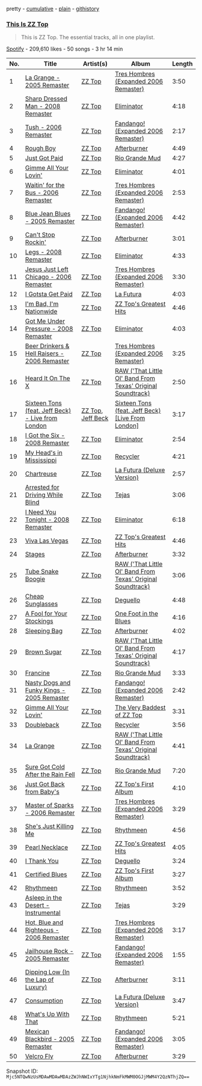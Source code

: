 pretty - [cumulative](/playlists/cumulative/37i9dQZF1DZ06evO1uge6k.md) - [plain](/playlists/plain/37i9dQZF1DZ06evO1uge6k) - [githistory](https://github.githistory.xyz/mackorone/spotify-playlist-archive/blob/main/playlists/plain/37i9dQZF1DZ06evO1uge6k)

### [This Is ZZ Top](https://open.spotify.com/playlist/37i9dQZF1DZ06evO1uge6k)

> This is ZZ Top\. The essential tracks, all in one playlist.

[Spotify](https://open.spotify.com/user/spotify) - 209,610 likes - 50 songs - 3 hr 14 min

| No. | Title | Artist(s) | Album | Length |
|---|---|---|---|---|
| 1 | [La Grange \- 2005 Remaster](https://open.spotify.com/track/70YvYr2hGlS01bKRIho1HM) | [ZZ Top](https://open.spotify.com/artist/2AM4ilv6UzW0uMRuqKtDgN) | [Tres Hombres \(Expanded 2006 Remaster\)](https://open.spotify.com/album/0Em8m9kRctyH9S3MTXAHvY) | 3:50 |
| 2 | [Sharp Dressed Man \- 2008 Remaster](https://open.spotify.com/track/1UBQ5GK8JaQjm5VbkBZY66) | [ZZ Top](https://open.spotify.com/artist/2AM4ilv6UzW0uMRuqKtDgN) | [Eliminator](https://open.spotify.com/album/5LMGAYhn2ywaxGZdtmXGpw) | 4:18 |
| 3 | [Tush \- 2006 Remaster](https://open.spotify.com/track/6zGDIDjfDkPyNxrEERO3XG) | [ZZ Top](https://open.spotify.com/artist/2AM4ilv6UzW0uMRuqKtDgN) | [Fandango! \(Expanded 2006 Remaster\)](https://open.spotify.com/album/4krv5xmTGdK9LhWINUkVgO) | 2:17 |
| 4 | [Rough Boy](https://open.spotify.com/track/09C7ULYG1WhWgngwkkvVxN) | [ZZ Top](https://open.spotify.com/artist/2AM4ilv6UzW0uMRuqKtDgN) | [Afterburner](https://open.spotify.com/album/1YRTFKHD0QDO2QAKvU4mLz) | 4:49 |
| 5 | [Just Got Paid](https://open.spotify.com/track/7bNFkCSO1ofu3uzr6voY7T) | [ZZ Top](https://open.spotify.com/artist/2AM4ilv6UzW0uMRuqKtDgN) | [Rio Grande Mud](https://open.spotify.com/album/4M9bA8YsjIlZOg2wD0BmsM) | 4:27 |
| 6 | [Gimme All Your Lovin'](https://open.spotify.com/track/0OBwxFLu6Yj61s2OagYbgY) | [ZZ Top](https://open.spotify.com/artist/2AM4ilv6UzW0uMRuqKtDgN) | [Eliminator](https://open.spotify.com/album/5LMGAYhn2ywaxGZdtmXGpw) | 4:01 |
| 7 | [Waitin' for the Bus \- 2006 Remaster](https://open.spotify.com/track/2s0XwRidJ0uVeXThGbeCCk) | [ZZ Top](https://open.spotify.com/artist/2AM4ilv6UzW0uMRuqKtDgN) | [Tres Hombres \(Expanded 2006 Remaster\)](https://open.spotify.com/album/0Em8m9kRctyH9S3MTXAHvY) | 2:53 |
| 8 | [Blue Jean Blues \- 2005 Remaster](https://open.spotify.com/track/6Gyk7ZHfFWo3d8U7poUEPs) | [ZZ Top](https://open.spotify.com/artist/2AM4ilv6UzW0uMRuqKtDgN) | [Fandango! \(Expanded 2006 Remaster\)](https://open.spotify.com/album/4krv5xmTGdK9LhWINUkVgO) | 4:42 |
| 9 | [Can't Stop Rockin'](https://open.spotify.com/track/7A1G4cFoivSdoryjH9w2z6) | [ZZ Top](https://open.spotify.com/artist/2AM4ilv6UzW0uMRuqKtDgN) | [Afterburner](https://open.spotify.com/album/1YRTFKHD0QDO2QAKvU4mLz) | 3:01 |
| 10 | [Legs \- 2008 Remaster](https://open.spotify.com/track/7t6CAWplijBj4sdl0q3z0e) | [ZZ Top](https://open.spotify.com/artist/2AM4ilv6UzW0uMRuqKtDgN) | [Eliminator](https://open.spotify.com/album/5LMGAYhn2ywaxGZdtmXGpw) | 4:33 |
| 11 | [Jesus Just Left Chicago \- 2006 Remaster](https://open.spotify.com/track/4tYjuquiKvx2Pq6usRTVWB) | [ZZ Top](https://open.spotify.com/artist/2AM4ilv6UzW0uMRuqKtDgN) | [Tres Hombres \(Expanded 2006 Remaster\)](https://open.spotify.com/album/0Em8m9kRctyH9S3MTXAHvY) | 3:30 |
| 12 | [I Gotsta Get Paid](https://open.spotify.com/track/7rwM67LyGTDIq33h3Ukc6Y) | [ZZ Top](https://open.spotify.com/artist/2AM4ilv6UzW0uMRuqKtDgN) | [La Futura](https://open.spotify.com/album/6x2lSp3LAyn3GgB0E7rD4L) | 4:03 |
| 13 | [I'm Bad, I'm Nationwide](https://open.spotify.com/track/7hq8ntGVskliIPeoP99nA2) | [ZZ Top](https://open.spotify.com/artist/2AM4ilv6UzW0uMRuqKtDgN) | [ZZ Top's Greatest Hits](https://open.spotify.com/album/20ZZfEgbODMenFN8EKlVFh) | 4:46 |
| 14 | [Got Me Under Pressure \- 2008 Remaster](https://open.spotify.com/track/1jzZZsfzxsebFa6KpWXaAr) | [ZZ Top](https://open.spotify.com/artist/2AM4ilv6UzW0uMRuqKtDgN) | [Eliminator](https://open.spotify.com/album/5LMGAYhn2ywaxGZdtmXGpw) | 4:03 |
| 15 | [Beer Drinkers & Hell Raisers \- 2006 Remaster](https://open.spotify.com/track/2ap1hCe7wyOWkMJsnIn0V1) | [ZZ Top](https://open.spotify.com/artist/2AM4ilv6UzW0uMRuqKtDgN) | [Tres Hombres \(Expanded 2006 Remaster\)](https://open.spotify.com/album/0Em8m9kRctyH9S3MTXAHvY) | 3:25 |
| 16 | [Heard It On The X](https://open.spotify.com/track/2hVpNA46kjPlYHapuFJ2yS) | [ZZ Top](https://open.spotify.com/artist/2AM4ilv6UzW0uMRuqKtDgN) | [RAW \('That Little Ol' Band From Texas' Original Soundtrack\)](https://open.spotify.com/album/2sXtcMxeUDyYrGZ6hiYWBh) | 2:50 |
| 17 | [Sixteen Tons \(feat\. Jeff Beck\) \- Live from London](https://open.spotify.com/track/1lzngZJeLBOU5pcg663kiu) | [ZZ Top](https://open.spotify.com/artist/2AM4ilv6UzW0uMRuqKtDgN), [Jeff Beck](https://open.spotify.com/artist/0AD4odMWVQ2wUSlgxOB5Rl) | [Sixteen Tons \(feat\. Jeff Beck\) \[Live From London\]](https://open.spotify.com/album/65FLVEvkrT0X2wukXA20ge) | 3:17 |
| 18 | [I Got the Six \- 2008 Remaster](https://open.spotify.com/track/2WcnvJKsp1aYs8xp2nJyDN) | [ZZ Top](https://open.spotify.com/artist/2AM4ilv6UzW0uMRuqKtDgN) | [Eliminator](https://open.spotify.com/album/5LMGAYhn2ywaxGZdtmXGpw) | 2:54 |
| 19 | [My Head's in Mississippi](https://open.spotify.com/track/57zvMcOgGJLQxZ2hsFgJ5S) | [ZZ Top](https://open.spotify.com/artist/2AM4ilv6UzW0uMRuqKtDgN) | [Recycler](https://open.spotify.com/album/0WbYC0Gc9DFh35DhzDwR1k) | 4:21 |
| 20 | [Chartreuse](https://open.spotify.com/track/6Q1zqRC5160b9hIlSaZndu) | [ZZ Top](https://open.spotify.com/artist/2AM4ilv6UzW0uMRuqKtDgN) | [La Futura \(Deluxe Version\)](https://open.spotify.com/album/3BS9MUmVKghsOa7Y3otqpE) | 2:57 |
| 21 | [Arrested for Driving While Blind](https://open.spotify.com/track/5NR2RuQ5rQplGLaKS7ZwAu) | [ZZ Top](https://open.spotify.com/artist/2AM4ilv6UzW0uMRuqKtDgN) | [Tejas](https://open.spotify.com/album/3fI0aQIkLZEDk5a8EhzlAn) | 3:06 |
| 22 | [I Need You Tonight \- 2008 Remaster](https://open.spotify.com/track/4s22XSQoOFvN5HrXk9YZ3I) | [ZZ Top](https://open.spotify.com/artist/2AM4ilv6UzW0uMRuqKtDgN) | [Eliminator](https://open.spotify.com/album/5LMGAYhn2ywaxGZdtmXGpw) | 6:18 |
| 23 | [Viva Las Vegas](https://open.spotify.com/track/5JFywJVhSvuJI6KB9ikgjA) | [ZZ Top](https://open.spotify.com/artist/2AM4ilv6UzW0uMRuqKtDgN) | [ZZ Top's Greatest Hits](https://open.spotify.com/album/20ZZfEgbODMenFN8EKlVFh) | 4:46 |
| 24 | [Stages](https://open.spotify.com/track/4Sx0FBH0vNWZVxeUCpdHoL) | [ZZ Top](https://open.spotify.com/artist/2AM4ilv6UzW0uMRuqKtDgN) | [Afterburner](https://open.spotify.com/album/1YRTFKHD0QDO2QAKvU4mLz) | 3:32 |
| 25 | [Tube Snake Boogie](https://open.spotify.com/track/7fuEQbsUxgUpnvwuHl2S0Q) | [ZZ Top](https://open.spotify.com/artist/2AM4ilv6UzW0uMRuqKtDgN) | [RAW \('That Little Ol' Band From Texas' Original Soundtrack\)](https://open.spotify.com/album/2sXtcMxeUDyYrGZ6hiYWBh) | 3:06 |
| 26 | [Cheap Sunglasses](https://open.spotify.com/track/30jsPpxLvSCYTTTtdjRzBp) | [ZZ Top](https://open.spotify.com/artist/2AM4ilv6UzW0uMRuqKtDgN) | [Deguello](https://open.spotify.com/album/339EONXrRgL9iLpxOKrUJZ) | 4:48 |
| 27 | [A Fool for Your Stockings](https://open.spotify.com/track/0NmxhwG2NwLhY6iCJIfGWA) | [ZZ Top](https://open.spotify.com/artist/2AM4ilv6UzW0uMRuqKtDgN) | [One Foot in the Blues](https://open.spotify.com/album/0etWjNu0rvWYY3fUMacV14) | 4:16 |
| 28 | [Sleeping Bag](https://open.spotify.com/track/1ESuT2y9AKu1zMdxq47qW5) | [ZZ Top](https://open.spotify.com/artist/2AM4ilv6UzW0uMRuqKtDgN) | [Afterburner](https://open.spotify.com/album/1YRTFKHD0QDO2QAKvU4mLz) | 4:02 |
| 29 | [Brown Sugar](https://open.spotify.com/track/71QEoo6iXfDWY0PH6vXqRO) | [ZZ Top](https://open.spotify.com/artist/2AM4ilv6UzW0uMRuqKtDgN) | [RAW \('That Little Ol' Band From Texas' Original Soundtrack\)](https://open.spotify.com/album/2sXtcMxeUDyYrGZ6hiYWBh) | 4:17 |
| 30 | [Francine](https://open.spotify.com/track/1dzfGr4PZ5npvdv6DWvycB) | [ZZ Top](https://open.spotify.com/artist/2AM4ilv6UzW0uMRuqKtDgN) | [Rio Grande Mud](https://open.spotify.com/album/4M9bA8YsjIlZOg2wD0BmsM) | 3:33 |
| 31 | [Nasty Dogs and Funky Kings \- 2005 Remaster](https://open.spotify.com/track/2nOkKjTkLvKeebQEHUB3Hi) | [ZZ Top](https://open.spotify.com/artist/2AM4ilv6UzW0uMRuqKtDgN) | [Fandango! \(Expanded 2006 Remaster\)](https://open.spotify.com/album/4krv5xmTGdK9LhWINUkVgO) | 2:42 |
| 32 | [Gimme All Your Lovin'](https://open.spotify.com/track/251LsIzSjWnlnxvWYLCucN) | [ZZ Top](https://open.spotify.com/artist/2AM4ilv6UzW0uMRuqKtDgN) | [The Very Baddest of ZZ Top](https://open.spotify.com/album/4ADUZQ1pM9r9f49MX8cUdl) | 3:31 |
| 33 | [Doubleback](https://open.spotify.com/track/57JtOe7GSDOWbIB71EOCNj) | [ZZ Top](https://open.spotify.com/artist/2AM4ilv6UzW0uMRuqKtDgN) | [Recycler](https://open.spotify.com/album/0WbYC0Gc9DFh35DhzDwR1k) | 3:56 |
| 34 | [La Grange](https://open.spotify.com/track/3xjg84vWI81M4uGFIP9NHu) | [ZZ Top](https://open.spotify.com/artist/2AM4ilv6UzW0uMRuqKtDgN) | [RAW \('That Little Ol' Band From Texas' Original Soundtrack\)](https://open.spotify.com/album/2sXtcMxeUDyYrGZ6hiYWBh) | 4:41 |
| 35 | [Sure Got Cold After the Rain Fell](https://open.spotify.com/track/30sJmjuLalNSzlRIml1PlJ) | [ZZ Top](https://open.spotify.com/artist/2AM4ilv6UzW0uMRuqKtDgN) | [Rio Grande Mud](https://open.spotify.com/album/4M9bA8YsjIlZOg2wD0BmsM) | 7:20 |
| 36 | [Just Got Back from Baby's](https://open.spotify.com/track/7AX7qVqFljHOJC3FIQ8a6t) | [ZZ Top](https://open.spotify.com/artist/2AM4ilv6UzW0uMRuqKtDgN) | [ZZ Top's First Album](https://open.spotify.com/album/0Y9jM9umdMOH7t19urnOw4) | 4:10 |
| 37 | [Master of Sparks \- 2006 Remaster](https://open.spotify.com/track/5QlRoZ3eJRwFOK8xBQf44y) | [ZZ Top](https://open.spotify.com/artist/2AM4ilv6UzW0uMRuqKtDgN) | [Tres Hombres \(Expanded 2006 Remaster\)](https://open.spotify.com/album/0Em8m9kRctyH9S3MTXAHvY) | 3:29 |
| 38 | [She's Just Killing Me](https://open.spotify.com/track/0ih7vuNB91mvoJ7D6raq0q) | [ZZ Top](https://open.spotify.com/artist/2AM4ilv6UzW0uMRuqKtDgN) | [Rhythmeen](https://open.spotify.com/album/6KEVrQEdQexnQgwpHn1lDI) | 4:56 |
| 39 | [Pearl Necklace](https://open.spotify.com/track/4anJfhuQLpdg637D6wt0cL) | [ZZ Top](https://open.spotify.com/artist/2AM4ilv6UzW0uMRuqKtDgN) | [ZZ Top's Greatest Hits](https://open.spotify.com/album/20ZZfEgbODMenFN8EKlVFh) | 4:05 |
| 40 | [I Thank You](https://open.spotify.com/track/4iIU7YoqElLJa6gNx9mDx2) | [ZZ Top](https://open.spotify.com/artist/2AM4ilv6UzW0uMRuqKtDgN) | [Deguello](https://open.spotify.com/album/339EONXrRgL9iLpxOKrUJZ) | 3:24 |
| 41 | [Certified Blues](https://open.spotify.com/track/7mdPXhJBfxJBonEmqZvm9t) | [ZZ Top](https://open.spotify.com/artist/2AM4ilv6UzW0uMRuqKtDgN) | [ZZ Top's First Album](https://open.spotify.com/album/0Y9jM9umdMOH7t19urnOw4) | 3:27 |
| 42 | [Rhythmeen](https://open.spotify.com/track/0ENGJrM4g0kODzoWGHjqOr) | [ZZ Top](https://open.spotify.com/artist/2AM4ilv6UzW0uMRuqKtDgN) | [Rhythmeen](https://open.spotify.com/album/6KEVrQEdQexnQgwpHn1lDI) | 3:52 |
| 43 | [Asleep in the Desert \- Instrumental](https://open.spotify.com/track/0ukb39j9T97cToQVbxnn9a) | [ZZ Top](https://open.spotify.com/artist/2AM4ilv6UzW0uMRuqKtDgN) | [Tejas](https://open.spotify.com/album/3fI0aQIkLZEDk5a8EhzlAn) | 3:29 |
| 44 | [Hot, Blue and Righteous \- 2006 Remaster](https://open.spotify.com/track/0tH43q9uOXKh1shZCs53DP) | [ZZ Top](https://open.spotify.com/artist/2AM4ilv6UzW0uMRuqKtDgN) | [Tres Hombres \(Expanded 2006 Remaster\)](https://open.spotify.com/album/0Em8m9kRctyH9S3MTXAHvY) | 3:17 |
| 45 | [Jailhouse Rock \- 2005 Remaster](https://open.spotify.com/track/1MRidycoVNBWpBTOkD84rX) | [ZZ Top](https://open.spotify.com/artist/2AM4ilv6UzW0uMRuqKtDgN) | [Fandango! \(Expanded 2006 Remaster\)](https://open.spotify.com/album/4krv5xmTGdK9LhWINUkVgO) | 1:55 |
| 46 | [Dipping Low \(In the Lap of Luxury\)](https://open.spotify.com/track/4m4XQfjhxm5lV7AT38aeK1) | [ZZ Top](https://open.spotify.com/artist/2AM4ilv6UzW0uMRuqKtDgN) | [Afterburner](https://open.spotify.com/album/1YRTFKHD0QDO2QAKvU4mLz) | 3:11 |
| 47 | [Consumption](https://open.spotify.com/track/2WtcpnIJRKuzrOA9BRzaEt) | [ZZ Top](https://open.spotify.com/artist/2AM4ilv6UzW0uMRuqKtDgN) | [La Futura \(Deluxe Version\)](https://open.spotify.com/album/3BS9MUmVKghsOa7Y3otqpE) | 3:47 |
| 48 | [What's Up With That](https://open.spotify.com/track/1vZ3oSRyLRC4JOZ0S8j7G3) | [ZZ Top](https://open.spotify.com/artist/2AM4ilv6UzW0uMRuqKtDgN) | [Rhythmeen](https://open.spotify.com/album/6KEVrQEdQexnQgwpHn1lDI) | 5:21 |
| 49 | [Mexican Blackbird \- 2005 Remaster](https://open.spotify.com/track/7rbm9b3fLOKCCBqNFVdkWV) | [ZZ Top](https://open.spotify.com/artist/2AM4ilv6UzW0uMRuqKtDgN) | [Fandango! \(Expanded 2006 Remaster\)](https://open.spotify.com/album/4krv5xmTGdK9LhWINUkVgO) | 3:05 |
| 50 | [Velcro Fly](https://open.spotify.com/track/511XWfaUgmaVcms4OhQ9oz) | [ZZ Top](https://open.spotify.com/artist/2AM4ilv6UzW0uMRuqKtDgN) | [Afterburner](https://open.spotify.com/album/1YRTFKHD0QDO2QAKvU4mLz) | 3:29 |

Snapshot ID: `Mjc5NTQwNzUsMDAwMDAwMDAzZWJhNWIxYTg1NjhkNmFkMWM0OGJjMWM4Y2QzNThjZQ==`
